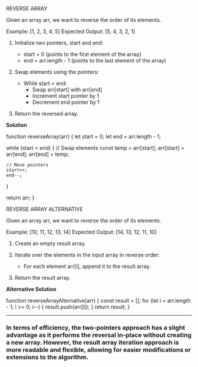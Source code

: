 REVERSE ARRAY

Given an array arr, we want to reverse the order of its elements.

Example: [1, 2, 3, 4, 5]
Expected Output: [5, 4, 3, 2, 1]

1. Initialize two pointers, start and end:
   - start = 0 (points to the first element of the array)
   - end = arr.length - 1 (points to the last element of the array)

2. Swap elements using the pointers:
   - While start < end:
     - Swap arr[start] with arr[end]
     - Increment start pointer by 1
     - Decrement end pointer by 1

3. Return the reversed array.

**Solution**

function reverseArray(arr) {
  let start = 0;
  let end = arr.length - 1;

  while (start < end) {
    // Swap elements
    const temp = arr[start];
    arr[start] = arr[end];
    arr[end] = temp;

    // Move pointers
    start++;
    end--;
  }

  return arr;
}


REVERSE ARRAY ALTERNATIVE

Given an array arr, we want to reverse the order of its elements.

Example: [10, 11, 12, 13, 14]
Expected Output: [14, 13, 12, 11, 10]

1. Create an empty result array.

2. Iterate over the elements in the input array in reverse order:
   - For each element arr[i], append it to the result array.

3. Return the result array.

**Alternative Solution**

function reverseArrayAlternative(arr) {
  const result = [];
  for (let i = arr.length - 1; i >= 0; i--) {
    result.push(arr[i]);
  }
  return result;
}


-------------------------------------------------------------

### In terms of efficiency, the two-pointers approach has a slight advantage as it performs the reversal in-place without creating a new array. However, the result array iteration approach is more readable and flexible, allowing for easier modifications or extensions to the algorithm.